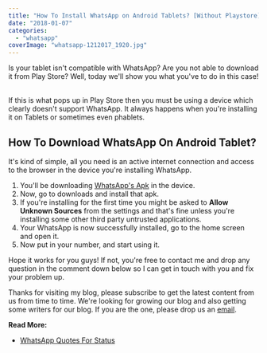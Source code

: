 ```yaml
---
title: "How To Install WhatsApp on Android Tablets? [Without Playstore]"
date: "2018-01-07"
categories: 
  - "whatsapp"
coverImage: "whatsapp-1212017_1920.jpg"
---
```


Is your tablet isn't compatible with WhatsApp? Are you not able to download it from Play Store? Well, today we'll show you what you've to do in this case!  

If this is what pops up in Play Store then you must be using a device which clearly doesn't support WhatsApp. It always happens when you're installing it on Tablets or sometimes even phablets.  

## How To Download WhatsApp On Android Tablet?

It's kind of simple, all you need is an active internet connection and access to the browser in the device you're installing WhatsApp.  

1. You'll be downloading [WhatsApp's Apk](http://brisktopia.com/BNMp) in the device.
2. Now, go to downloads and install that apk.
3. If you're installing for the first time you might be asked to **Allow Unknown Sources** from the settings and that's fine unless you're installing some other third party untrusted applications.
4. Your WhatsApp is now successfully installed, go to the home screen and open it.
5. Now put in your number, and start using it.

Hope it works for you guys! If not, you're free to contact me and drop any question in the comment down below so I can get in touch with you and fix your problem up.

Thanks for visiting my blog, please subscribe to get the latest content from us from time to time. We're looking for growing our blog and also getting some writers for our blog. If you are the one, please drop us an [email](mailto:emadiqbalali@gmail.com).

**Read More:**

- [WhatsApp Quotes For Status](https://sastaeinstein.com/whatsapp-quotes-status-free-2018/)

